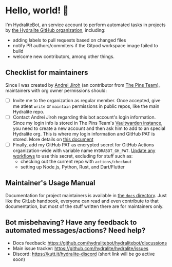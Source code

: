 # Hello, world! 👋

I'm HydraliteBot, an service account to perform automated tasks in projects by [the Hydralite GitHub organization](https://github.com/hydralite), including:

* adding labels to pull requests based on changed files
* notify PR authors/commiters if the Gitpod workspace image failed to build
* welcome new contributors, among other things.

## Checklist for maintainers

Since I was created by [Andrei Jiroh](https://github.com/ajhalili2006) (an contributor from [The Pins Team](https://madebythepins.tk)), maintainers with org owner permissions
should:

* [ ] Invite me to the organization as regular member. Once accepted, give me atleat `write` or `maintain` permissions in public repos, like the main Hydralite repo.
* [ ] Contact Andrei Jiroh regarding this bot account's login information. Since my login info is stored in The Pins Team's [Vaultwarden instance](https://vault.madebythepins.tk),
you need to create a new account and then ask him to add to an special Hydralite org. This is where my login information and GitHub PAT is stored.
More details on [this document](./docs/bitwarden-org-vault.md)
* [ ] Finally, add my GitHub PAT as encrypted secret for GitHub Actions organization-wide with variable name `HYDRABOT_GH_PAT`. [Update any workflows](./docs/github-actions.md) to use this secret, excluding for stuff such as:
  * checking out the current repo with `actions/checkout`
  * setting up Node.js, Python, Rust, and Dart/Flutter

## Maintainer's Usage Manual

Documentation for project maintainers is available in [the `docs` directory](./docs). Just like the GitLab handbook, everyone can read and even contribute
to that documentation, but most of the stuff written there are for maintainers only.

## Bot misbehaving? Have any feedback to automated messages/actions? Need help?

* Docs feedback: <https://github.com/hydralitebot/hydralitebot/discussions>
* Main issue tracker: <https://github.com/hydralite/hydralite/issues>
* Discord: <https://kutt.it/hydralite-discord> (short link will be go active soon)
